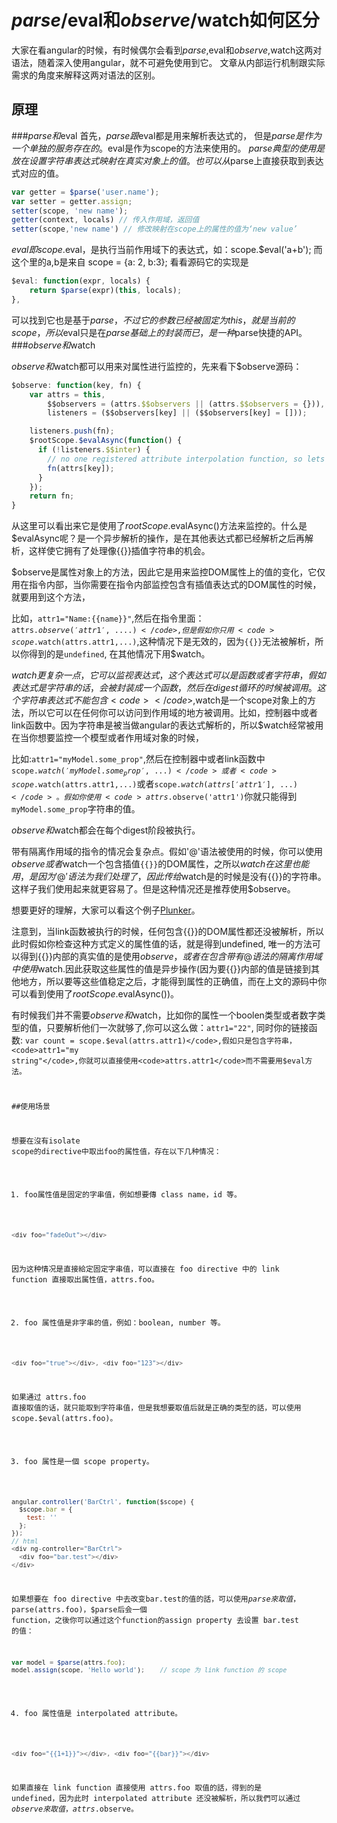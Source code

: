 # $parse/$eval和$observe/$watch如何区分

大家在看angular的时候，有时候偶尔会看到$parse,$eval和$observe,$watch这两对语法，随着深入使用angular，就不可避免使用到它。
文章从内部运行机制跟实际需求的角度来解释这两对语法的区别。

## 原理
###$parse和$eval
首先，$parse跟$eval都是用来解析表达式的， 但是$parse是作为一个单独的服务存在的。$eval是作为scope的方法来使用的。
$parse典型的使用是放在设置字符串表达式映射在真实对象上的值。也可以从$parse上直接获取到表达式对应的值。

```javascript
var getter = $parse('user.name'); 
var setter = getter.assign; 
setter(scope, 'new name');
getter(context, locals) // 传入作用域，返回值
setter(scope,'new name') // 修改映射在scope上的属性的值为‘new value’
```
$eval 即scope.$eval，是执行当前作用域下的表达式，如：scope.$eval('a+b'); 而这个里的a,b是来自 scope = {a: 2, b:3};
看看源码它的实现是
```javascript
$eval: function(expr, locals) {
    return $parse(expr)(this, locals);
},
```
可以找到它也是基于$parse，不过它的参数已经被固定为this，就是当前的scope，所以$eval只是在$parse基础上的封装而已，是一种$parse快捷的API。
###$observe和$watch

$observe和$watch都可以用来对属性进行监控的，先来看下$observe源码：
```javascript
$observe: function(key, fn) {
	var attrs = this,
	    $$observers = (attrs.$$observers || (attrs.$$observers = {})),
	    listeners = ($$observers[key] || ($$observers[key] = []));

	listeners.push(fn);
	$rootScope.$evalAsync(function() {
	  if (!listeners.$$inter) {
	    // no one registered attribute interpolation function, so lets call it manually
	    fn(attrs[key]);
	  }
	});
	return fn;
}
```
从这里可以看出来它是使用了$rootScope.$evalAsync()方法来监控的。什么是$evalAsync呢？是一个异步解析的操作，是在其他表达式都已经解析之后再解析，这样使它拥有了处理像{{}}插值字符串的机会。

$observe是属性对象上的方法，因此它是用来监控DOM属性上的值的变化，它仅用在指令内部，当你需要在指令内部监控包含有插值表达式的DOM属性的时候，就要用到这个方法，

比如，<code>attr1="Name:{{name}}"</code>,然后在指令里面：<code>attrs.$observe('attr1', ....)</code>,但是假如你只用<code>scope.$watch(attrs.attr1,...)</code>,这种情况下是无效的，因为<code>{{}}</code>无法被解析，所以你得到的是<code>undefined</code>, 在其他情况下用$watch。

$watch更复杂一点，它可以监视表达式，这个表达式可以是函数或者字符串，假如表达式是字符串的话，会被封装成一个函数，然后在digest循环的时候被调用。 这个字符串表达式不能包含<code>{{}}</code>,$watch是一个scope对象上的方法，所以它可以在任何你可以访问到作用域的地方被调用。比如，控制器中或者link函数中。因为字符串是被当做angular的表达式解析的，所以$watch经常被用在当你想要监控一个模型或者作用域对象的时候，

比如:<code>attr1="myModel.some_prop"</code>,然后在控制器中或者link函数中<code>scope.$watch('myModel.some_prop',...)</code>或者<code>scope.$watch(attrs.attr1,...)</code>或者<code>scope.$watch(attrs['attr1'],...)</code>。假如你使用<code>attrs.$observe('attr1')</code>你就只能得到<code>myModel.some_prop</code>字符串的值。

$observe和$watch都会在每个digest阶段被执行。

带有隔离作用域的指令的情况会复杂点。假如'@'语法被使用的时候，你可以使用$observe或者$watch一个包含插值<code>{{}}</code>的DOM属性，之所以$watch在这里也能用，是因为'@'语法为我们处理了{{}}，因此传给$watch是的时候是没有{{}}的字符串。这样子我们使用起来就更容易了。但是这种情况还是推荐使用$observe。

想要更好的理解，大家可以看这个例子<a href="http://plnkr.co/edit/HBha8sVdeCqhJtQghGxw?p=preview">Plunker</a>。

注意到，当link函数被执行的时候，任何包含{{}}的DOM属性都还没被解析，所以此时假如你检查这种方式定义的属性值的话，就是得到undefined, 唯一的方法可以得到{{}}内部的真实值的是使用$observe，或者在包含带有@语法的隔离作用域中使用$watch.因此获取这些属性的值是异步操作(因为要{{}}内部的值是链接到其他地方，所以要等这些值稳定之后，才能得到属性的正确值，而在上文的源码中你可以看到使用了$rootScope.$evalAsync())。

有时候我们并不需要$observe和$watch，比如你的属性一个boolen类型或者数字类型的值，只要解析他们一次就够了,你可以这么做：<code>attr1="22"</code>, 同时你的链接函数: <code>var count = scope.$eval(attrs.attr1)</code>,假如只是包含字符串，<code>attr1="my string"</code>,你就可以直接使用<code>attrs.attr1</code>而不需要用$eval方法。

##使用场景

想要在沒有isolate scope的directive中取出foo的属性值，存在以下几种情况：

1. foo属性值是固定的字串值，例如想要傳 class name，id 等。
```javascript
<div foo="fadeOut"></div>
```
因为这种情况是直接給定固定字串值，可以直接在 foo directive 中的 link function 直接取出属性值，attrs.foo。


2. foo 属性值是非字串的值，例如：boolean, number 等。
```javascript
<div foo="true"></div>, <div foo="123"></div>
```
如果通过 attrs.foo 直接取值的话，就只能取到字符串值，但是我想要取值后就是正确的类型的話，可以使用 scope.$eval(attrs.foo)。


3. foo 属性是一個 scope property。
```javascript
angular.controller('BarCtrl', function($scope) {
  $scope.bar = {
    test: ''
  };
});
// html
<div ng-controller="BarCtrl">
  <div foo="bar.test"></div>
</div>
```
如果想要在 foo directive 中去改变bar.test的值的話，可以使用$parse來取值，$parse(attrs.foo)，$parse后会一個 function，之後你可以通过这个function的assign property 去设置 bar.test 的值：
```javascript
var model = $parse(attrs.foo);
model.assign(scope, 'Hello world');    // scope 为 link function 的 scope
```

4. foo 属性值是 interpolated attribute。
```javascript
<div foo="{{1+1}}"></div>, <div foo="{{bar}}"></div>
```
如果直接在 link function 直接使用 attrs.foo 取值的話，得到的是 undefined，因为此时 interpolated attribute 还没被解析，所以我們可以通过 $observe 來取值，attrs.$observe。
